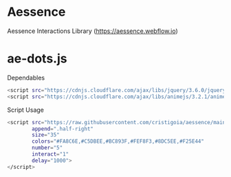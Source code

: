 # Aessence
Aessence Interactions Library (https://aessence.webflow.io)

# ae-dots.js

Dependables
```sh
<script src="https://cdnjs.cloudflare.com/ajax/libs/jquery/3.6.0/jquery.min.js"></script>
<script src="https://cdnjs.cloudflare.com/ajax/libs/animejs/3.2.1/anime.min.js"></script>
```

Script Usage
```sh
<script src="https://raw.githubusercontent.com/cristigoia/aessence/main/ae-dots.js?token=ABZEWQHO22MWATYG23H62M3A63O6C"
        append=".half-right"
        size="35"
        colors="#FA8C6E,#C5DBEE,#BC893F,#FEF8F3,#8DC5EE,#F25E44"
        number="5"
        interact="1"
        delay="1000">
</script>
```
